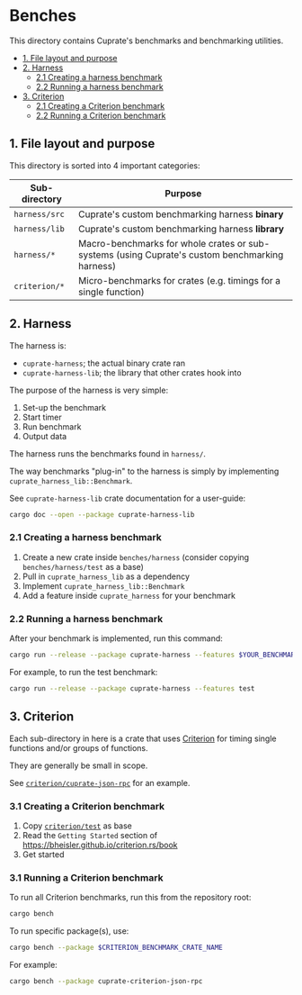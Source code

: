 # Benches
This directory contains Cuprate's benchmarks and benchmarking utilities.

- [1. File layout and purpose](#1-file-layout-and-purpose)
- [2. Harness](#2-harness)
	- [2.1 Creating a harness benchmark](#21-creating-a-harness-benchmark)
	- [2.2 Running a harness benchmark](#22-running-a-harness-benchmark)
- [3. Criterion](#3-criterion)
	- [2.1 Creating a Criterion benchmark](#21-creating-a-criterion-benchmark)
	- [2.2 Running a Criterion benchmark](#22-running-a-criterion-benchmark)

## 1. File layout and purpose
This directory is sorted into 4 important categories:

| Sub-directory | Purpose |
|---------------|---------|
| `harness/src` | Cuprate's custom benchmarking harness **binary**
| `harness/lib` | Cuprate's custom benchmarking harness **library**
| `harness/*`   | Macro-benchmarks for whole crates or sub-systems (using Cuprate's custom benchmarking harness)
| `criterion/*` | Micro-benchmarks for crates (e.g. timings for a single function)

## 2. Harness
The harness is:
- `cuprate-harness`; the actual binary crate ran
- `cuprate-harness-lib`; the library that other crates hook into

The purpose of the harness is very simple:
1. Set-up the benchmark
1. Start timer
1. Run benchmark
1. Output data

The harness runs the benchmarks found in `harness/`.

The way benchmarks "plug-in" to the harness is simply by implementing `cuprate_harness_lib::Benchmark`.

See `cuprate-harness-lib` crate documentation for a user-guide:
```bash
cargo doc --open --package cuprate-harness-lib
```

### 2.1 Creating a harness benchmark
1. Create a new crate inside `benches/harness` (consider copying `benches/harness/test` as a base)
2. Pull in `cuprate_harness_lib` as a dependency
3. Implement `cuprate_harness_lib::Benchmark`
4. Add a feature inside `cuprate_harness` for your benchmark

### 2.2 Running a harness benchmark
After your benchmark is implemented, run this command:
```bash
cargo run --release --package cuprate-harness --features $YOUR_BENCHMARK_CRATE_FEATURE
```
For example, to run the test benchmark:
```bash
cargo run --release --package cuprate-harness --features test
```

## 3. Criterion
Each sub-directory in here is a crate that uses [Criterion](https://bheisler.github.io/criterion.rs/book) for timing single functions and/or groups of functions.

They are generally be small in scope.

See [`criterion/cuprate-json-rpc`](https://github.com/Cuprate/cuprate/tree/main/benches/criterion/cuprate-json-rpc) for an example.

### 3.1 Creating a Criterion benchmark
1. Copy [`criterion/test`](https://github.com/Cuprate/cuprate/tree/main/benches/criterion) as base
2. Read the `Getting Started` section of <https://bheisler.github.io/criterion.rs/book>
3. Get started

### 3.1 Running a Criterion benchmark
To run all Criterion benchmarks, run this from the repository root:
```bash
cargo bench
```

To run specific package(s), use:
```bash
cargo bench --package $CRITERION_BENCHMARK_CRATE_NAME
```
For example:
```bash
cargo bench --package cuprate-criterion-json-rpc
```